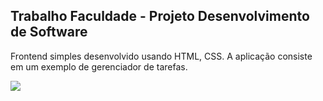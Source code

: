 ## Trabalho Faculdade - Projeto Desenvolvimento de Software


Frontend simples desenvolvido usando HTML, CSS. A aplicação consiste em um
exemplo de gerenciador de tarefas. 


![](https://firebasestorage.googleapis.com/v0/b/github-f7e0a.appspot.com/o/Captura%20de%20tela%20de%202020-05-06%2001-42-01.png?alt=media&token=c957d234-d0f1-4ef3-b8d5-90a0d6655a01)
